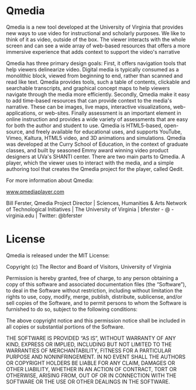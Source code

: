 Qmedia
=====

Qmedia is a new tool developed at the University of Virginia that provides new ways to use video for instructional and scholarly purposes. We like to think of it as video, outside of the box. The viewer interacts with the whole screen and can see a wide array of web-based resources that offers a more immersive experience that adds context to support the video's narrative

Qmedia has three primary design goals: First, it offers navigation tools that help viewers delinearize video. Digital media is typically consumed as a monolithic block, viewed from beginning to end, rather than scanned and read like text. Qmedia provides tools, such a table of contents, clickable and searchable transcripts, and graphical concept maps to help viewers navigate through the media more efficiently.
Secondly, Qmedia make it easy to add time-based resources that can provide context to the media's narrative. These can be images, live maps, interactive visualizations, web-applications, or web-sites. Finally assessment is an important element in online instruction and provides a wide variety of assessments that are easy for both the author and student to use.
Qmedia is HTML5-based, open-source, and freely available for educational uses, and supports YouTube, Vimeo, Kaltura, HTML5 video, and 3D animations and simulations. Qmedia was developed at the Curry School of Education, in the context of graduate classes, and built by seasoned Emmy award winning video product designers at UVa's SHANTI center.
There are two main parts to Qmedia. A player, which the viewer uses to interact with the media, and a simple authoring tool that creates the Qmedia project for the player, called Qedit.

For more information about Qmedia:

www.qmediaplayer.com

Bill Ferster, Qmedia Project Director | Sciences, Humanities & Arts Network of Technological Initiatives | The University of Virginia | bferster - @ - virginia.edu | Twitter: @bferster 

License
=====

Qmedia is released under the MIT License:

Copyright (c) The Rector and Board of Visitors, University of Virginia

Permission is hereby granted, free of charge, to any person obtaining a copy
of this software and associated documentation files (the “Software”), to deal
in the Software without restriction, including without limitation the rights
to use, copy, modify, merge, publish, distribute, sublicense, and/or sell
copies of the Software, and to permit persons to whom the Software is
furnished to do so, subject to the following conditions:

The above copyright notice and this permission notice shall be included in
all copies or substantial portions of the Software.

THE SOFTWARE IS PROVIDED “AS IS”, WITHOUT WARRANTY OF ANY KIND, EXPRESS OR
IMPLIED, INCLUDING BUT NOT LIMITED TO THE WARRANTIES OF MERCHANTABILITY,
FITNESS FOR A PARTICULAR PURPOSE AND NONINFRINGEMENT. IN NO EVENT SHALL THE
AUTHORS OR COPYRIGHT HOLDERS BE LIABLE FOR ANY CLAIM, DAMAGES OR OTHER
LIABILITY, WHETHER IN AN ACTION OF CONTRACT, TORT OR OTHERWISE, ARISING FROM,
OUT OF OR IN CONNECTION WITH THE SOFTWARE OR THE USE OR OTHER DEALINGS IN
THE SOFTWARE.